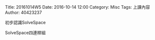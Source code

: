 Title: 20161014W5
Date: 2016-10-14 12:00
Category: Misc
Tags: 上課內容
Author: 40423237
<!-- PELICAN_END_SUMMARY -->
<p>初步認識SolveSpace<p>
<p>SolveSpace四連桿組<p>
